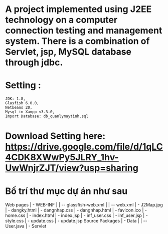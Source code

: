 # A project implemented using J2EE technology on a computer connection testing and management system. There is a combination of Servlet, jsp, MySQL database through jdbc.

# Setting :
	JDK: 1.8,
	Glasfish 6.0.0,
	Netbeans 20,
	Mysql in Xampp v3.3.0,
	Import Database: db_quanlymaytinh.sql

# Download Setting here: https://drive.google.com/file/d/1qLC4CDK8XWwPy5JLRY_1hv-UwWnjrZJT/view?usp=sharing
# Bố trí thư mục dự án như sau
Web pages
|	- WEB-INF
|	|	-- glassfish-web.xml
|	|	-- web.xml
|	- J2Map.jpg
|	- dangky.html
|	- dangnhap.css
|	- dangnhap.html
|	- favicon.ico
|	- home.css
|	- index.html
|	- index.jsp
|	- inf_user.css
|	- inf_user.jsp
|	- style.css
|	- update.css
|	- update.jsp
Source Packages
|	- Data
|	|	-- User.java
|	- Servlet

